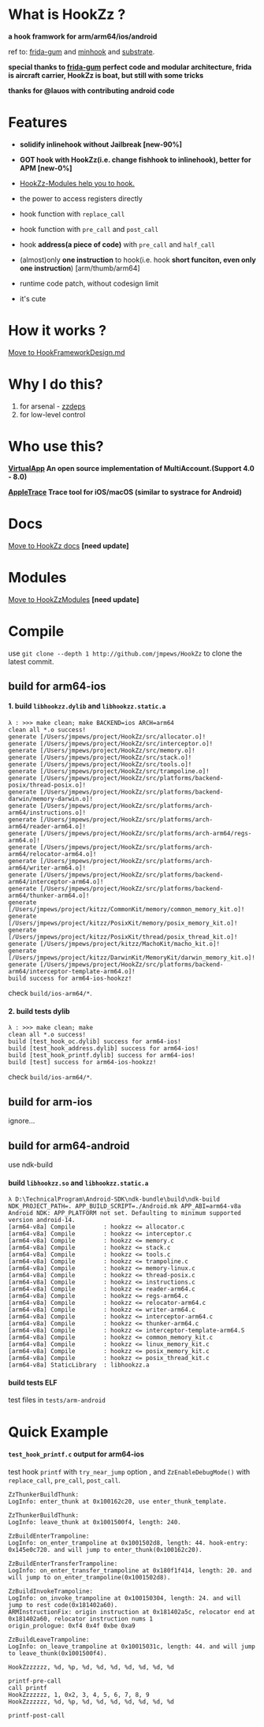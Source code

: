 # What is HookZz ?

**a hook framwork for arm/arm64/ios/android**

ref to: [frida-gum](https://github.com/frida/frida-gum) and [minhook](https://github.com/TsudaKageyu/minhook) and [substrate](https://github.com/jevinskie/substrate).

**special thanks to [frida-gum](https://github.com/frida/frida-gum) perfect code and modular architecture, frida is aircraft carrier, HookZz is boat, but still with some tricks**

**thanks for @lauos with contributing android code**

# Features

- **solidify inlinehook without Jailbreak [new-90%]**

- **GOT hook with HookZz(i.e. change fishhook to inlinehook), better for APM [new-0%]**

- [HookZz-Modules help you to hook.](https://github.com/jmpews/HookZzModules)

- the power to access registers directly

- hook function with `replace_call`

- hook function with `pre_call` and `post_call`

- hook **address(a piece of code)** with `pre_call` and `half_call`

- (almost)only **one instruction** to hook(i.e. hook **short funciton, even only one instruction**) [arm/thumb/arm64]

- runtime code patch, without codesign limit

- it's cute

# How it works ?

[Move to HookFrameworkDesign.md](https://github.com/jmpews/HookZz/blob/master/docs/HookFrameworkDesign.md)

# Why I do this?

1. for arsenal - [zzdeps](https://github.com/jmpews/zzdeps)
2. for low-level control

# Who use this?

**[VirtualApp](https://github.com/asLody/VirtualApp) An open source implementation of MultiAccount.(Support 4.0 - 8.0)**

**[AppleTrace](https://github.com/everettjf/AppleTrace) Trace tool for iOS/macOS (similar to systrace for Android)**

# Docs

[Move to HookZz docs](https://jmpews.github.io/zzpp/hookzz-docs/) **[need update]**

# Modules

[Move to HookZzModules](https://github.com/jmpews/HookZzModules) **[need update]**

# Compile

use `git clone --depth 1 http://github.com/jmpews/HookZz` to clone the latest commit.

## build for arm64-ios

#### 1. build `libhookzz.dylib` and `libhookzz.static.a`

```
λ : >>> make clean; make BACKEND=ios ARCH=arm64
clean all *.o success!
generate [/Users/jmpews/project/HookZz/src/allocator.o]!
generate [/Users/jmpews/project/HookZz/src/interceptor.o]!
generate [/Users/jmpews/project/HookZz/src/memory.o]!
generate [/Users/jmpews/project/HookZz/src/stack.o]!
generate [/Users/jmpews/project/HookZz/src/tools.o]!
generate [/Users/jmpews/project/HookZz/src/trampoline.o]!
generate [/Users/jmpews/project/HookZz/src/platforms/backend-posix/thread-posix.o]!
generate [/Users/jmpews/project/HookZz/src/platforms/backend-darwin/memory-darwin.o]!
generate [/Users/jmpews/project/HookZz/src/platforms/arch-arm64/instructions.o]!
generate [/Users/jmpews/project/HookZz/src/platforms/arch-arm64/reader-arm64.o]!
generate [/Users/jmpews/project/HookZz/src/platforms/arch-arm64/regs-arm64.o]!
generate [/Users/jmpews/project/HookZz/src/platforms/arch-arm64/relocator-arm64.o]!
generate [/Users/jmpews/project/HookZz/src/platforms/arch-arm64/writer-arm64.o]!
generate [/Users/jmpews/project/HookZz/src/platforms/backend-arm64/interceptor-arm64.o]!
generate [/Users/jmpews/project/HookZz/src/platforms/backend-arm64/thunker-arm64.o]!
generate [/Users/jmpews/project/kitzz/CommonKit/memory/common_memory_kit.o]!
generate [/Users/jmpews/project/kitzz/PosixKit/memory/posix_memory_kit.o]!
generate [/Users/jmpews/project/kitzz/PosixKit/thread/posix_thread_kit.o]!
generate [/Users/jmpews/project/kitzz/MachoKit/macho_kit.o]!
generate [/Users/jmpews/project/kitzz/DarwinKit/MemoryKit/darwin_memory_kit.o]!
generate [/Users/jmpews/project/HookZz/src/platforms/backend-arm64/interceptor-template-arm64.o]!
build success for arm64-ios-hookzz!
```

check `build/ios-arm64/*`.

#### 2. build tests dylib

```
λ : >>> make clean; make
clean all *.o success!
build [test_hook_oc.dylib] success for arm64-ios!
build [test_hook_address.dylib] success for arm64-ios!
build [test_hook_printf.dylib] success for arm64-ios!
build [test] success for arm64-ios-hookzz!
```

check `build/ios-arm64/*`.

## build for arm-ios

ignore...

## build for arm64-android

use ndk-build

#### build `libhookzz.so` and `libhookzz.static.a`

```
λ D:\TechnicalProgram\Android-SDK\ndk-bundle\build\ndk-build NDK_PROJECT_PATH=. APP_BUILD_SCRIPT=./Android.mk APP_ABI=arm64-v8a
Android NDK: APP_PLATFORM not set. Defaulting to minimum supported version android-14.
[arm64-v8a] Compile        : hookzz <= allocator.c
[arm64-v8a] Compile        : hookzz <= interceptor.c
[arm64-v8a] Compile        : hookzz <= memory.c
[arm64-v8a] Compile        : hookzz <= stack.c
[arm64-v8a] Compile        : hookzz <= tools.c
[arm64-v8a] Compile        : hookzz <= trampoline.c
[arm64-v8a] Compile        : hookzz <= memory-linux.c
[arm64-v8a] Compile        : hookzz <= thread-posix.c
[arm64-v8a] Compile        : hookzz <= instructions.c
[arm64-v8a] Compile        : hookzz <= reader-arm64.c
[arm64-v8a] Compile        : hookzz <= regs-arm64.c
[arm64-v8a] Compile        : hookzz <= relocator-arm64.c
[arm64-v8a] Compile        : hookzz <= writer-arm64.c
[arm64-v8a] Compile        : hookzz <= interceptor-arm64.c
[arm64-v8a] Compile        : hookzz <= thunker-arm64.c
[arm64-v8a] Compile        : hookzz <= interceptor-template-arm64.S
[arm64-v8a] Compile        : hookzz <= common_memory_kit.c
[arm64-v8a] Compile        : hookzz <= linux_memory_kit.c
[arm64-v8a] Compile        : hookzz <= posix_memory_kit.c
[arm64-v8a] Compile        : hookzz <= posix_thread_kit.c
[arm64-v8a] StaticLibrary  : libhookzz.a
```

#### build tests ELF

test files in `tests/arm-android`

# Quick Example

#### `test_hook_printf.c` output for arm64-ios

test hook `printf` with `try_near_jump` option , and `ZzEnableDebugMode()` with `replace_call`, `pre_call`, `post_call`.

```
ZzThunkerBuildThunk:
LogInfo: enter_thunk at 0x100162c20, use enter_thunk_template.

ZzThunkerBuildThunk:
LogInfo: leave_thunk at 0x1001500f4, length: 240.

ZzBuildEnterTrampoline:
LogInfo: on_enter_trampoline at 0x1001502d8, length: 44. hook-entry: 0x145e0c720. and will jump to enter_thunk(0x100162c20).

ZzBuildEnterTransferTrampoline:
LogInfo: on_enter_transfer_trampoline at 0x180f1f414, length: 20. and will jump to on_enter_trampoline(0x1001502d8).

ZzBuildInvokeTrampoline:
LogInfo: on_invoke_trampoline at 0x100150304, length: 24. and will jump to rest code(0x181402a60).
ARMInstructionFix: origin instruction at 0x181402a5c, relocator end at 0x181402a60, relocator instruction nums 1
origin_prologue: 0xf4 0x4f 0xbe 0xa9 

ZzBuildLeaveTrampoline:
LogInfo: on_leave_trampoline at 0x10015031c, length: 44. and will jump to leave_thunk(0x1001500f4).

HookZzzzzzz, %d, %p, %d, %d, %d, %d, %d, %d, %d

printf-pre-call
call printf
HookZzzzzzz, 1, 0x2, 3, 4, 5, 6, 7, 8, 9
HookZzzzzzz, %d, %p, %d, %d, %d, %d, %d, %d, %d

printf-post-call
```
